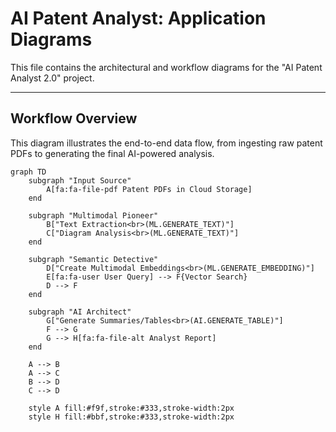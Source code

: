 # AI Patent Analyst: Application Diagrams

This file contains the architectural and workflow diagrams for the "AI Patent Analyst 2.0" project.

---

## Workflow Overview

This diagram illustrates the end-to-end data flow, from ingesting raw patent PDFs to generating the final AI-powered analysis.

```mermaid
graph TD
    subgraph "Input Source"
        A[fa:fa-file-pdf Patent PDFs in Cloud Storage]
    end

    subgraph "Multimodal Pioneer"
        B["Text Extraction<br>(ML.GENERATE_TEXT)"]
        C["Diagram Analysis<br>(ML.GENERATE_TEXT)"]
    end

    subgraph "Semantic Detective"
        D["Create Multimodal Embeddings<br>(ML.GENERATE_EMBEDDING)"]
        E[fa:fa-user User Query] --> F{Vector Search}
        D --> F
    end

    subgraph "AI Architect"
        G["Generate Summaries/Tables<br>(AI.GENERATE_TABLE)"]
        F --> G
        G --> H[fa:fa-file-alt Analyst Report]
    end

    A --> B
    A --> C
    B --> D
    C --> D

    style A fill:#f9f,stroke:#333,stroke-width:2px
    style H fill:#bbf,stroke:#333,stroke-width:2px
```
